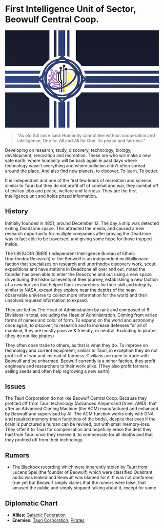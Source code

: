 # First Intelligence Unit of Sector, Beowulf Central Coop.

![beowulf flag](../../images/flags/beowulf.png)

>"As old Sol once said: Humanity cannot live without cooperation and intelligence, One for All and All for One. To peace and fairness."

Developing on research, study, discovery, technology, biology, development, renovation and recreation.
These are who will make a new safe earth, where humanity will be back again in past days where technology wasn't everything and where pollution didn't often spread around the place. And also find new planets, to discover. To learn. To better. 

It is independant and one of the first few leads of recreation and science, similar to Tauri but they do not profit off of combat and war, they combat off of civilian jobs and peace, welfare and fairness. They are the first intelligence unit and holds prized information. 

## History

Intitially founded in 4851, around December 12. The day a ship was detected exiting Deadzone space. This attracted the media, and caused a new research opportunity for multiple companies after proving the Deadzone was in fact able to be traversed, and giving some hope for those trapped inside.

The IIBE(UO)R (IBER) (Independent Intelligence Bureau of Ethnic Unorthodox Research) or the Beowulf is an independent multibillionaire faction that specializes on research and unorthodox discovery work, scout expeditions and have stations in Deadzone all over and out, noted the founder has been able to enter the Deadzone and out using a new space drive during the historical events of their journey, establishing a new faction of a new horizon that helped flock researchers for their skill and integrity, similar to NASA, except they explore near the depths of the near-observable universe to collect more information for the world and their unsolved required information to expand.

They are led by The Head of Administration by rank and composed of 6 Divisions in total, excluding the Head of Administration. Coming from varied forms of names and color of form. To expand on the world and astronomy once again, to discover, to research and to increase defenses for all of mankind, they are mostly passive & friendly, or neutral. Excluding to pirates. (they do not like pirates)

They often open trade to others, as that is what they do. To improve on technology and current equipment; similar to Tauri, in exception they do not profit off of war and instead of fairness. Civilians are open to trade with Beowulf and be unharmed, Beowulf currently is a minor faction, they profit engineers and researchers to their work alike. (They also profit farmers, selling seeds and often help regrowing a new earth)

## Issues

The Tauri Corporation do not like Beowulf Central Coop. Because they profited off from Tauri technology (Advanced Ampersand Drive, AMD). that after an Advanced Cloning Machine (the ACM) manufactured and enhanced by Beowulf and supervised by AI. The ACM function works only with DNA and required memory (main functions of the body), despite that even if the brain is punctured a human can be revived, but with small memory-loss. They offer it to Tauri for compensation and hopefully erase the debt they had from Tauri once they recieve it, to compensate for all deaths and that they profited off from their technology.

## Rumors
- The Blackbox recording which were inherently stolen by Tauri from Lucens Spei (the founder of Beowulf) which were classified Quadrant audio was leaked and Beowulf was blamed for it. It was not confirmed true yet but Beowulf simply claims that the rumors were false, that amused the public and simply stopped talking about it, except for some. 

## Diplomatic Chart

- **Allies:** [Galactic Federation](federation)
- **Enemies:** [Tauri Corporation](../tauri), [Pirates](pirates)
